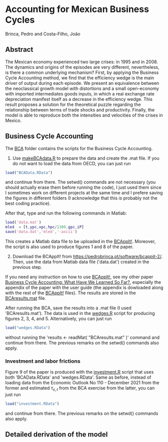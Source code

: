 # Accounting for Mexican Business Cycles

Brinca, Pedro and Costa-Filho, João

 ## Abstract
 
The Mexican economy experienced two large crises: in 1995 and in 2008. The dynamics and origins of the episodes are very different, nevertheless, is there a common underlying mechanism? First, by applying the Business Cycle Accounting method, we find that the efficiency wedge is the main driver of output during each episode. We present an equivalence between the neoclassical growth model with distortions and a small open-economy with imported intermediates goods inputs, in which a real exchange rate depreciation manifest itself as a decrease in the efficiency wedge. This result proposes a solution for the theoretical puzzle regarding the relationship between terms of trade shocks and productivity. Finally, the model is able to reproduce both the intensities and velocities of the crises in Mexico.

## Business Cycle Accounting

The [BCA](BCA) folder contains the scripts for the Business Cycle Accounting.

1) Use [makeBCAdata.R](BCA/makeBCAdata.R) to prepare the data and create the .mat file. If you do not want to load the data from OECD, you can just run

``` R load
load("BCAData.RData")
```
and continue from there. The setwd() commands are not necessary (you should actually erase them before running the code), I just used them since I sometimes work on different projects at the same time and I prefere saving the figures in different folders (I acknowledge that this is probably not the best coding practice).

After that, type and run the following commands in Matlab:

``` matlab data
load('data.mat')
mled  = [t,ypc,xpc,hpc/1300,gpc,iP]
save('data.dat','mled','-ascii')
````
This creates a Matlab data file to be uploaded in the [BCAppIt!](https://pedrobrinca.pt/software/bcappit-2/). Moreover, the script is also used to produce figures 1 and 8 of the paper.

2) Download the BCAppIt! from https://pedrobrinca.pt/software/bcappit-2/. Then, use the data from  Matlab data file ('data.dat') created in the previous step. 

If you need any instruction on how to use [BCAppIt!](https://pedrobrinca.pt/software/bcappit-2/), see my other paper [Business Cycle Accounting: What Have We Learned So Far?](https://github.com/costafilhojoao/Research/tree/main/Business%20Cycle%20Accounting%3B%20What%20have%20we%20learned%20so%20far), especially the appendix of the paper with the user guide (the appendix is dowloaded along with the rest of the  [BCAppIt!](https://pedrobrinca.pt/software/bcappit-2/) files). The results are stored in the [BCAresults.mat](BCAresults.mat) file. 

After running the BCA, save the results into a .mat file (I used 'BCAresults.mat'). The data is used in the [wedges.R](BCA/wedges.R) script for producing figures 2, 3, 4, and 5. Alternatively, you can just run

``` R load2
load("wedges.RData")
```
without running the 'results <- readMat( "BCAresults.mat" )' command and continue from there. The previous remarks on the setwd() commands also apply.

### Investment and labor frictions

Figure 9 of the paper is produced with the [investment.R](BCA/investment.R) script that uses both 'BCAData.RData' and 'wedges.RData'. Same as before, instead of loading data from the Economic Outlook No 110 - December 2021 from the former and estimated $\tau_{x,t}$ from the BCA exercise from the latter, you can just run

``` R load3
load("investment.RData")
```
and continue from there. The previous remarks on the setwd() commands also apply.

## Detailed derivation of the model
